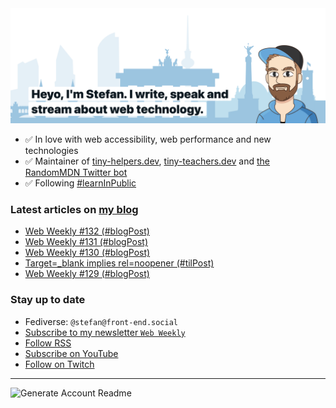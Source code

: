 <img alt="Heyo, I'm Stefan. I write and speak about web technology." src="https://raw.githubusercontent.com/stefanjudis/stefanjudis/main/screenshot.png">

- ✅ In love with web accessibility, web performance and new technologies
- ✅ Maintainer of [tiny-helpers.dev](https://tiny-helpers.dev), [tiny-teachers.dev](https://tiny-teachers.dev/) and [the RandomMDN Twitter bot](https://twitter.com/randomMDN)
- ✅ Following [#learnInPublic](https://www.stefanjudis.com/today-i-learned/)
### Latest articles on [my blog](https://www.stefanjudis.com)

<!-- BLOG-POST-LIST:START -->
- [Web Weekly #132 &lpar;#blogPost&rpar;](https://www.stefanjudis.com/blog/web-weekly-132/)
- [Web Weekly #131 &lpar;#blogPost&rpar;](https://www.stefanjudis.com/blog/web-weekly-131/)
- [Web Weekly #130 &lpar;#blogPost&rpar;](https://www.stefanjudis.com/blog/web-weekly-130/)
- [Target=_blank implies rel=noopener &lpar;#tilPost&rpar;](https://www.stefanjudis.com/today-i-learned/target-blank-implies-rel-noopener/)
- [Web Weekly #129 &lpar;#blogPost&rpar;](https://www.stefanjudis.com/blog/web-weekly-129/)
<!-- BLOG-POST-LIST:END -->

### Stay up to date

- Fediverse: `@stefan@front-end.social`
- [Subscribe to my newsletter `Web Weekly`](https://webweekly.email/)
- [Follow RSS](https://www.stefanjudis.com/feeds/)
- [Subscribe on YouTube](https://youtube.com/c/stefanjudis)
- [Follow on Twitch](https://www.twitch.tv/stefanjudis)

---

![Generate Account Readme](https://github.com/stefanjudis/stefanjudis/workflows/Generate%20Account%20Readme/badge.svg)
